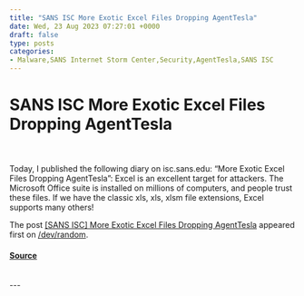 ```yaml
---
title: "SANS ISC More Exotic Excel Files Dropping AgentTesla"
date: Wed, 23 Aug 2023 07:27:01 +0000
draft: false
type: posts
categories: 
- Malware,SANS Internet Storm Center,Security,AgentTesla,SANS ISC
---
```

# SANS ISC More Exotic Excel Files Dropping AgentTesla

<br/>

<br/>
Today, I published the following diary on isc.sans.edu: “More Exotic Excel Files Dropping AgentTesla”: Excel is an excellent target for attackers. The Microsoft Office suite is installed on millions of computers, and people trust these files. If we have the classic xls, xls, xlsm file extensions, Excel supports many others!

The post [\[SANS ISC\] More Exotic Excel Files Dropping AgentTesla](https://blog.rootshell.be/2023/08/23/sans-isc-more-exotic-excel-files-dropping-agenttesla/) appeared first on [/dev/random](https://blog.rootshell.be).

#### [Source](https://blog.rootshell.be/2023/08/23/sans-isc-more-exotic-excel-files-dropping-agenttesla/)

<br/>
---
